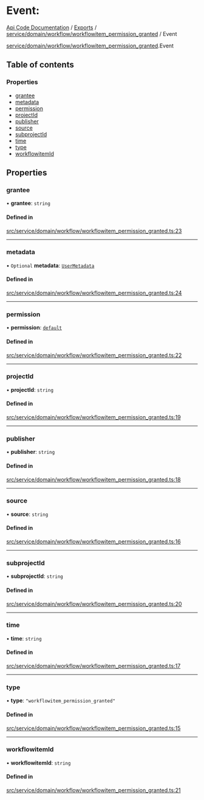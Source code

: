 # Event: 
 
[Api Code Documentation](../README.md) / [Exports](../modules.md) / [service/domain/workflow/workflowitem\_permission\_granted](../modules/service_domain_workflow_workflowitem_permission_granted.md) / Event

[service/domain/workflow/workflowitem\_permission\_granted](../modules/service_domain_workflow_workflowitem_permission_granted.md).Event

## Table of contents

### Properties

- [grantee](service_domain_workflow_workflowitem_permission_granted.Event.md#grantee)
- [metadata](service_domain_workflow_workflowitem_permission_granted.Event.md#metadata)
- [permission](service_domain_workflow_workflowitem_permission_granted.Event.md#permission)
- [projectId](service_domain_workflow_workflowitem_permission_granted.Event.md#projectid)
- [publisher](service_domain_workflow_workflowitem_permission_granted.Event.md#publisher)
- [source](service_domain_workflow_workflowitem_permission_granted.Event.md#source)
- [subprojectId](service_domain_workflow_workflowitem_permission_granted.Event.md#subprojectid)
- [time](service_domain_workflow_workflowitem_permission_granted.Event.md#time)
- [type](service_domain_workflow_workflowitem_permission_granted.Event.md#type)
- [workflowitemId](service_domain_workflow_workflowitem_permission_granted.Event.md#workflowitemid)

## Properties

### grantee

• **grantee**: `string`

#### Defined in

[src/service/domain/workflow/workflowitem_permission_granted.ts:23](https://github.com/openkfw/TruBudget/blob/d2b440c/api/src/service/domain/workflow/workflowitem_permission_granted.ts#L23)

___

### metadata

• `Optional` **metadata**: [`UserMetadata`](../modules/service_domain_metadata.md#usermetadata)

#### Defined in

[src/service/domain/workflow/workflowitem_permission_granted.ts:24](https://github.com/openkfw/TruBudget/blob/d2b440c/api/src/service/domain/workflow/workflowitem_permission_granted.ts#L24)

___

### permission

• **permission**: [`default`](../modules/authz_intents.md#default)

#### Defined in

[src/service/domain/workflow/workflowitem_permission_granted.ts:22](https://github.com/openkfw/TruBudget/blob/d2b440c/api/src/service/domain/workflow/workflowitem_permission_granted.ts#L22)

___

### projectId

• **projectId**: `string`

#### Defined in

[src/service/domain/workflow/workflowitem_permission_granted.ts:19](https://github.com/openkfw/TruBudget/blob/d2b440c/api/src/service/domain/workflow/workflowitem_permission_granted.ts#L19)

___

### publisher

• **publisher**: `string`

#### Defined in

[src/service/domain/workflow/workflowitem_permission_granted.ts:18](https://github.com/openkfw/TruBudget/blob/d2b440c/api/src/service/domain/workflow/workflowitem_permission_granted.ts#L18)

___

### source

• **source**: `string`

#### Defined in

[src/service/domain/workflow/workflowitem_permission_granted.ts:16](https://github.com/openkfw/TruBudget/blob/d2b440c/api/src/service/domain/workflow/workflowitem_permission_granted.ts#L16)

___

### subprojectId

• **subprojectId**: `string`

#### Defined in

[src/service/domain/workflow/workflowitem_permission_granted.ts:20](https://github.com/openkfw/TruBudget/blob/d2b440c/api/src/service/domain/workflow/workflowitem_permission_granted.ts#L20)

___

### time

• **time**: `string`

#### Defined in

[src/service/domain/workflow/workflowitem_permission_granted.ts:17](https://github.com/openkfw/TruBudget/blob/d2b440c/api/src/service/domain/workflow/workflowitem_permission_granted.ts#L17)

___

### type

• **type**: ``"workflowitem_permission_granted"``

#### Defined in

[src/service/domain/workflow/workflowitem_permission_granted.ts:15](https://github.com/openkfw/TruBudget/blob/d2b440c/api/src/service/domain/workflow/workflowitem_permission_granted.ts#L15)

___

### workflowitemId

• **workflowitemId**: `string`

#### Defined in

[src/service/domain/workflow/workflowitem_permission_granted.ts:21](https://github.com/openkfw/TruBudget/blob/d2b440c/api/src/service/domain/workflow/workflowitem_permission_granted.ts#L21)
